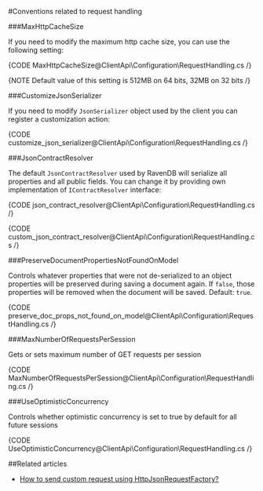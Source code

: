 ﻿#Conventions related to request handling

###MaxHttpCacheSize

If you need to modify the maximum http cache size, you can use the following setting:

{CODE MaxHttpCacheSize@ClientApi\Configuration\RequestHandling.cs /}

{NOTE Default value of this setting is 512MB on 64 bits, 32MB on 32 bits /}

###CustomizeJsonSerializer

If you need to modify `JsonSerializer` object used by the client you can register a customization action:

{CODE customize_json_serializer@ClientApi\Configuration\RequestHandling.cs /}

###JsonContractResolver

The default `JsonContractResolver` used by RavenDB will serialize all properties and all public fields. You can change it by providing own implementation of `IContractResolver` interface:

{CODE json_contract_resolver@ClientApi\Configuration\RequestHandling.cs /}

{CODE custom_json_contract_resolver@ClientApi\Configuration\RequestHandling.cs /}

###PreserveDocumentPropertiesNotFoundOnModel

Controls whatever properties that were not de-serialized to an object properties will be preserved 
during saving a document again. If `false`, those properties will be removed when the document will be saved. Default: `true`.

{CODE preserve_doc_props_not_found_on_model@ClientApi\Configuration\RequestHandling.cs /}

###MaxNumberOfRequestsPerSession

Gets or sets maximum number of GET requests per session

{CODE MaxNumberOfRequestsPerSession@ClientApi\Configuration\RequestHandling.cs /}

###UseOptimisticConcurrency

Controls whether optimistic concurrency is set to true by default for all future sessions

{CODE UseOptimisticConcurrency@ClientApi\Configuration\RequestHandling.cs /}

##Related articles

- [How to send custom request using HttpJsonRequestFactory?](../../how-to/send-custom-request-using-httpjsonrequestfactory)
